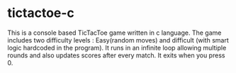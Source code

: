# tictactoe-c
This is a console based TicTacToe game written in c language. The game includes two difficulty levels : Easy(random moves) and difficult (with smart logic hardcoded in the program). It runs in an infinite loop allowing multiple rounds and also updates scores after every match. It exits when you press 0.
